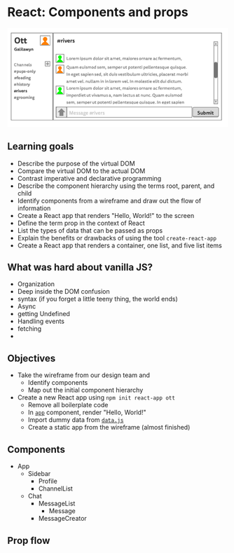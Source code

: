 # React: Components and props

![Ott wireframe](wireframe.png)

## Learning goals

* Describe the purpose of the virtual DOM
* Compare the virtual DOM to the actual DOM
* Contrast imperative and declarative programming
* Describe the component hierarchy using the terms root, parent, and child
* Identify components from a wireframe and draw out the flow of information
* Create a React app that renders "Hello, World!" to the screen
* Define the term prop in the context of React
* List the types of data that can be passed as props
* Explain the benefits or drawbacks of using the tool `create-react-app`
* Create a React app that renders a container, one list, and five list items

## What was hard about vanilla JS?
* Organization
* Deep inside the DOM confusion
* syntax (if you forget a little teeny thing, the world ends)
* Async
* getting Undefined
* Handling events
* fetching
*


## Objectives

- Take the wireframe from our design team and
  - Identify components
  - Map out the initial component hierarchy
- Create a new React app using `npm init react-app ott`
  - Remove all boilerplate code
  - In [`app`](./peg/src/App.js) component, render "Hello, World!"
  - Import dummy data from [`data.js`](./ott/src/data.js)
  - Create a static app from the wireframe (almost finished)

## Components

- App
  - Sidebar
    - Profile
    - ChannelList
  - Chat
    - MessageList
      - Message
    - MessageCreator


## Prop flow
